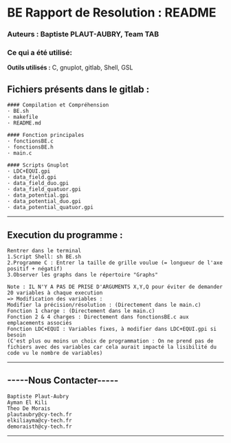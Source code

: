 # BE Rapport de Resolution : README

###  Auteurs : Baptiste PLAUT-AUBRY, Team TAB

### Ce qui a été utilisé:

**Outils utilisés :** C, gnuplot, gitlab, Shell, GSL 


##  Fichiers présents dans le gitlab :
    #### Compilation et Compréhension
    · BE.sh
    · makefile
    · README.md	

    #### Fonction principales
    · fonctionsBE.c	
    · fonctionsBE.h	
    · main.c	

    #### Scripts Gnuplot
    · LDC+EQUI.gpi 	
    · data_field.gpi	
    · data_field_duo.gpi	
    · data_field_quatuor.gpi
    · data_potential.gpi	
    · data_potential_duo.gpi
    · data_potential_quatuor.gpi
---------------------------------------------

## Execution du programme : 
    Rentrer dans le terminal
    1.Script Shell: sh BE.sh
    2.Programme C : Entrer la taille de grille voulue (= longueur de l'axe positif + négatif)
    3.Observer les graphs dans le répertoire "Graphs"

    Note : IL N'Y A PAS DE PRISE D'ARGUMENTS X,Y,Q pour éviter de demander 20 variables à chaque execution 
    => Modification des variables : 
    Modifier la précision/résolution : (Directement dans le main.c)
    Fonction 1 charge : (Directement dans le main.c)
    Fonction 2 & 4 charges : Directement dans fonctionsBE.c aux emplacements associés
    Fonction LDC+EQUI : Variables fixes, à modifier dans LDC+EQUI.gpi si besoin
    (C'est plus ou moins un choix de programmation : On ne prend pas de fichiers avec des variables car cela aurait impacté la lisibilité du code vu le nombre de variables)
-----------------------------------

## -----Nous Contacter-----
    Baptiste Plaut-Aubry 
    Ayman El Kili
    Theo De Morais
    plautaubry@cy-tech.fr
    elkiliayma@cy-tech.fr
    demoraisth@cy-tech.fr
-------------------------

